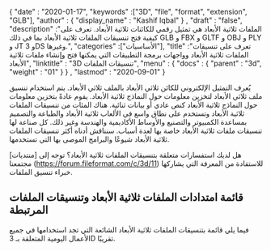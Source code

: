 {
  "date" : "2020-01-17",
  "keywords" :["3D", "file", "format", "extension", "GLB"],
  "author" : {
    "display_name" : "Kashif Iqbal"
} ,
  "draft" : "false",
  "description" :"الملفات ثلاثية الأبعاد هي تمثيل رقمي للكائنات ثلاثية الأبعاد. تعرف على كيفية فتح تنسيقات الملفات ثلاثية الأبعاد بما في ذلك GLB و FBX و GLTF و OBJ و PLY و JT و 3DS وغيرها.",
  "categories" :["الأساسيات"],
  "title" :"تعرف على تنسيقات الملفات ثلاثية الأبعاد وواجهات برمجة التطبيقات التي يمكنها فتح وإنشاء ملفات ثلاثية الأبعاد",
  "linktitle" : "3D تنسيقات الملفات",
  "menu" : {
    "docs" : {
      "parent" : "3d",
      "weight" : "01"
}
} ,
  "lastmod" : "2020-09-01"
}

يُعرف التمثيل الإلكتروني للكائن ثلاثي الأبعاد بالملف ثلاثي الأبعاد. يتم استخدام تنسيق ملف ثلاثي الأبعاد لتخزين معلومات حول النماذج ثلاثية الأبعاد. يقوم عادةً بتخزين معلومات حول النماذج ثلاثية الأبعاد كنص عادي أو بيانات ثنائية. هناك المئات من تنسيقات الملفات ثلاثية الأبعاد وتستخدم على نطاق واسع في الألعاب ثلاثية الأبعاد والطباعة والتصميم بمساعدة الكمبيوتر والتصنيع والأوساط الأكاديمية والهندسة وغير ذلك. كل صناعة لها تنسيقات ملفات ثلاثية الأبعاد خاصة بها لعدة أسباب. سنناقش أدناه أكثر تنسيقات الملفات ثلاثية الأبعاد شيوعًا والبرامج الموصى بها التي تستخدمها.

هل لديك استفسارات متعلقة بتنسيقات الملفات ثلاثية الأبعاد؟ توجه إلى [منتديات] مجتمعنا (https://forum.fileformat.com/c/3d/11) للاستفادة من المعرفة التي يشاركها خبراء تنسيق الملفات.

## قائمة امتدادات الملفات ثلاثية الأبعاد وتنسيقات الملفات المرتبطة

فيما يلي قائمة بتنسيقات الملفات ثلاثية الأبعاد الشائعة التي تجد استخدامها في جميع الأعمال اليومية المتعلقة بـ 3D تقريبًا.

